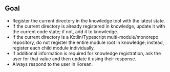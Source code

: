 ## Goal

*	Register the current directory in the knowledge tool with the latest state.
  *	If the current directory is already registered in knowledge, update it with the current code state; if not, add it to knowledge.
  *	If the current directory is a Kotlin/Typescript multi-module/monorepo repository, do not register the entire module root in knowledge; instead, register each child module individually.
  *	If additional information is required for knowledge registration, ask the user for that value and then update it using their response.
*	Always respond to the user in Korean.
